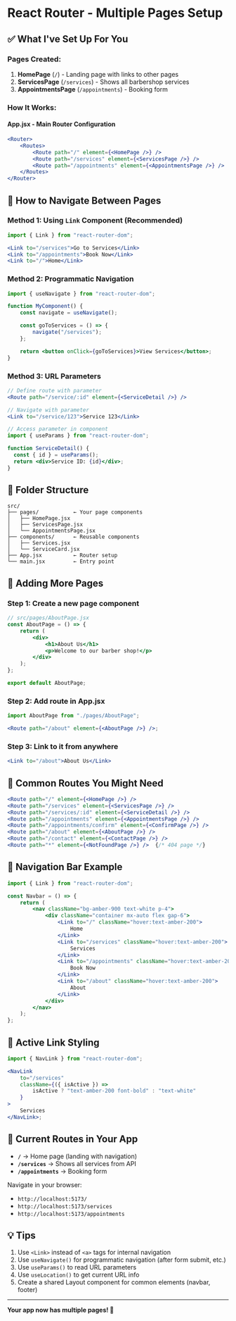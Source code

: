# React Router - Multiple Pages Setup

## ✅ What I've Set Up For You

### Pages Created:

1. **HomePage** (`/`) - Landing page with links to other pages
2. **ServicesPage** (`/services`) - Shows all barbershop services
3. **AppointmentsPage** (`/appointments`) - Booking form

### How It Works:

#### App.jsx - Main Router Configuration

```jsx
<Router>
	<Routes>
		<Route path="/" element={<HomePage />} />
		<Route path="/services" element={<ServicesPage />} />
		<Route path="/appointments" element={<AppointmentsPage />} />
	</Routes>
</Router>
```

## 🚀 How to Navigate Between Pages

### Method 1: Using `Link` Component (Recommended)

```jsx
import { Link } from "react-router-dom";

<Link to="/services">Go to Services</Link>
<Link to="/appointments">Book Now</Link>
<Link to="/">Home</Link>
```

### Method 2: Programmatic Navigation

```jsx
import { useNavigate } from "react-router-dom";

function MyComponent() {
	const navigate = useNavigate();

	const goToServices = () => {
		navigate("/services");
	};

	return <button onClick={goToServices}>View Services</button>;
}
```

### Method 3: URL Parameters

```jsx
// Define route with parameter
<Route path="/service/:id" element={<ServiceDetail />} />

// Navigate with parameter
<Link to="/service/123">Service 123</Link>

// Access parameter in component
import { useParams } from "react-router-dom";

function ServiceDetail() {
  const { id } = useParams();
  return <div>Service ID: {id}</div>;
}
```

## 📁 Folder Structure

```
src/
├── pages/           ← Your page components
│   ├── HomePage.jsx
│   ├── ServicesPage.jsx
│   └── AppointmentsPage.jsx
├── components/      ← Reusable components
│   ├── Services.jsx
│   └── ServiceCard.jsx
├── App.jsx          ← Router setup
└── main.jsx         ← Entry point
```

## 🎯 Adding More Pages

### Step 1: Create a new page component

```jsx
// src/pages/AboutPage.jsx
const AboutPage = () => {
	return (
		<div>
			<h1>About Us</h1>
			<p>Welcome to our barber shop!</p>
		</div>
	);
};

export default AboutPage;
```

### Step 2: Add route in App.jsx

```jsx
import AboutPage from "./pages/AboutPage";

<Route path="/about" element={<AboutPage />} />;
```

### Step 3: Link to it from anywhere

```jsx
<Link to="/about">About Us</Link>
```

## 🔗 Common Routes You Might Need

```jsx
<Route path="/" element={<HomePage />} />
<Route path="/services" element={<ServicesPage />} />
<Route path="/services/:id" element={<ServiceDetail />} />
<Route path="/appointments" element={<AppointmentsPage />} />
<Route path="/appointments/confirm" element={<ConfirmPage />} />
<Route path="/about" element={<AboutPage />} />
<Route path="/contact" element={<ContactPage />} />
<Route path="*" element={<NotFoundPage />} />  {/* 404 page */}
```

## 🎨 Navigation Bar Example

```jsx
import { Link } from "react-router-dom";

const Navbar = () => {
	return (
		<nav className="bg-amber-900 text-white p-4">
			<div className="container mx-auto flex gap-6">
				<Link to="/" className="hover:text-amber-200">
					Home
				</Link>
				<Link to="/services" className="hover:text-amber-200">
					Services
				</Link>
				<Link to="/appointments" className="hover:text-amber-200">
					Book Now
				</Link>
				<Link to="/about" className="hover:text-amber-200">
					About
				</Link>
			</div>
		</nav>
	);
};
```

## 📍 Active Link Styling

```jsx
import { NavLink } from "react-router-dom";

<NavLink
	to="/services"
	className={({ isActive }) =>
		isActive ? "text-amber-200 font-bold" : "text-white"
	}
>
	Services
</NavLink>;
```

## 🚦 Current Routes in Your App

-   **`/`** → Home page (landing with navigation)
-   **`/services`** → Shows all services from API
-   **`/appointments`** → Booking form

Navigate in your browser:

-   `http://localhost:5173/`
-   `http://localhost:5173/services`
-   `http://localhost:5173/appointments`

## 💡 Tips

1. Use `<Link>` instead of `<a>` tags for internal navigation
2. Use `useNavigate()` for programmatic navigation (after form submit, etc.)
3. Use `useParams()` to read URL parameters
4. Use `useLocation()` to get current URL info
5. Create a shared Layout component for common elements (navbar, footer)

---

**Your app now has multiple pages! 🎉**
